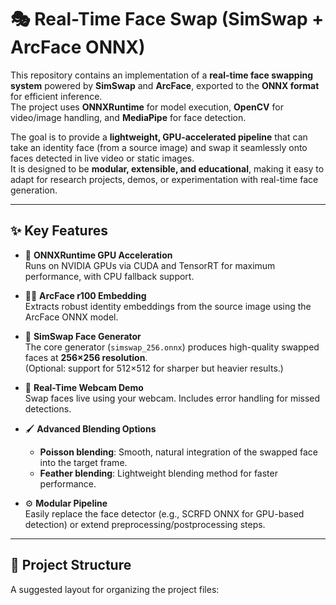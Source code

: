 # 🎭 Real-Time Face Swap (SimSwap + ArcFace ONNX)

This repository contains an implementation of a **real-time face swapping system** powered by **SimSwap** and **ArcFace**, exported to the **ONNX format** for efficient inference.  
The project uses **ONNXRuntime** for model execution, **OpenCV** for video/image handling, and **MediaPipe** for face detection.  

The goal is to provide a **lightweight, GPU-accelerated pipeline** that can take an identity face (from a source image) and swap it seamlessly onto faces detected in live video or static images.  
It is designed to be **modular, extensible, and educational**, making it easy to adapt for research projects, demos, or experimentation with real-time face generation.

---

## ✨ Key Features
- 🚀 **ONNXRuntime GPU Acceleration**  
  Runs on NVIDIA GPUs via CUDA and TensorRT for maximum performance, with CPU fallback support.  

- 🧑‍💻 **ArcFace r100 Embedding**  
  Extracts robust identity embeddings from the source image using the ArcFace ONNX model.  

- 🎨 **SimSwap Face Generator**  
  The core generator (`simswap_256.onnx`) produces high-quality swapped faces at **256×256 resolution**.  
  (Optional: support for 512×512 for sharper but heavier results.)  

- 🎥 **Real-Time Webcam Demo**  
  Swap faces live using your webcam. Includes error handling for missed detections.  

- 🖌️ **Advanced Blending Options**  
  - **Poisson blending**: Smooth, natural integration of the swapped face into the target frame.  
  - **Feather blending**: Lightweight blending method for faster performance.  

- ⚙️ **Modular Pipeline**  
  Easily replace the face detector (e.g., SCRFD ONNX for GPU-based detection) or extend preprocessing/postprocessing steps.  

---

## 📂 Project Structure

A suggested layout for organizing the project files:

